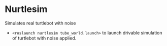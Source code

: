 # Nurtlesim
Simulates real turtlebot with noise
* `<roslaunch nurtlesim tube_world.launch>` to launch drivable simulation of turtlebot with noise applied.